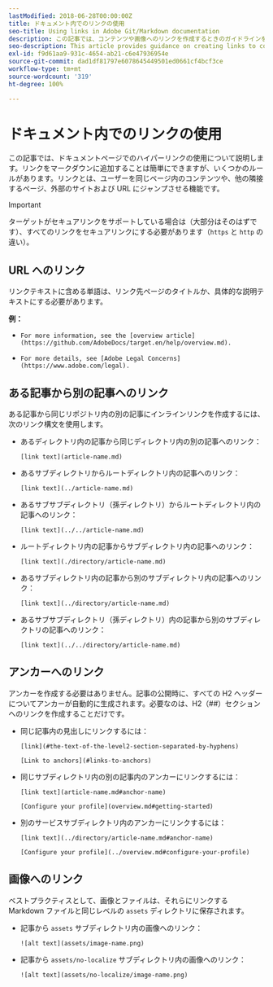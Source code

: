 ```yaml
---
lastModified: 2018-06-28T00:00:00Z
title: ドキュメント内でのリンクの使用
seo-title: Using links in Adobe Git/Markdown documentation
description: この記事では、コンテンツや画像へのリンクを作成するときのガイドラインを説明します。
seo-description: This article provides guidance on creating links to content and images for Adobe documentation.
exl-id: f9d61aa9-931c-4654-ab21-c6e47936954e
source-git-commit: dad1df81797e6078645449501ed0661cf4bcf3ce
workflow-type: tm+mt
source-wordcount: '319'
ht-degree: 100%

---
```


# ドキュメント内でのリンクの使用

この記事では、ドキュメントページでのハイパーリンクの使用について説明します。リンクをマークダウンに追加することは簡単にできますが、いくつかのルールがあります。リンクとは、ユーザーを同じページ内のコンテンツや、他の隣接するページ、外部のサイトおよび URL にジャンプさせる機能です。

>[!IMPORTANT]
>ターゲットがセキュアリンクをサポートしている場合は（大部分はそのはずです）、すべてのリンクをセキュアリンクにする必要があります（`https` と `http` の違い）。

## URL へのリンク

リンクテキストに含める単語は、リンク先ページのタイトルか、具体的な説明テキストにする必要があります。

**例：**

- `For more information, see the [overview article](https://github.com/AdobeDocs/target.en/help/overview.md).`

- `For more details, see [Adobe Legal Concerns](https://www.adobe.com/legal).`

## ある記事から別の記事へのリンク

ある記事から同じリポジトリ内の別の記事にインラインリンクを作成するには、次のリンク構文を使用します。

- あるディレクトリ内の記事から同じディレクトリ内の別の記事へのリンク：

  `[link text](article-name.md)`

- あるサブディレクトリからルートディレクトリ内の記事へのリンク：

  `[link text](../article-name.md)`

- あるサブサブディレクトリ（孫ディレクトリ）からルートディレクトリ内の記事へのリンク：

  `[link text](../../article-name.md)`

- ルートディレクトリ内の記事からサブディレクトリ内の記事へのリンク：

  `[link text](./directory/article-name.md)`

- あるサブディレクトリ内の記事から別のサブディレクトリ内の記事へのリンク：

  `[link text](../directory/article-name.md)`

- あるサブサブディレクトリ（孫ディレクトリ）内の記事から別のサブディレクトリの記事へのリンク：

  `[link text](../../directory/article-name.md)`

## アンカーへのリンク

アンカーを作成する必要はありません。記事の公開時に、すべての H2 ヘッダーについてアンカーが自動的に生成されます。必要なのは、H2（##）セクションへのリンクを作成することだけです。

- 同じ記事内の見出しにリンクするには：

  `[link](#the-text-of-the-level2-section-separated-by-hyphens)`

  `[Link to anchors](#links-to-anchors)`

- 同じサブディレクトリ内の別の記事内のアンカーにリンクするには：

  `[link text](article-name.md#anchor-name)`

  `[Configure your profile](overview.md#getting-started)`

- 別のサービスサブディレクトリ内のアンカーにリンクするには：

  `[link text](../directory/article-name.md#anchor-name)`

  `[Configure your profile](../overview.md#configure-your-profile)`

## 画像へのリンク

ベストプラクティスとして、画像とファイルは、それらにリンクする Markdown ファイルと同じレベルの `assets` ディレクトリに保存されます。

- 記事から `assets` サブディレクトリ内の画像へのリンク：

  `![alt text](assets/image-name.png)`

- 記事から `assets/no-localize` サブディレクトリ内の画像へのリンク：

  `![alt text](assets/no-localize/image-name.png)`
